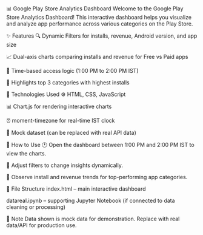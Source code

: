 📊 Google Play Store Analytics Dashboard
Welcome to the Google Play Store Analytics Dashboard! This interactive dashboard helps you visualize and analyze app performance across various categories on the Play Store.

✨ Features
🔍 Dynamic Filters for installs, revenue, Android version, and app size

📈 Dual-axis charts comparing installs and revenue for Free vs Paid apps

📅 Time-based access logic (1:00 PM to 2:00 PM IST)

🎯 Highlights top 3 categories with highest installs

🧠 Technologies Used
⚙️ HTML, CSS, JavaScript

📊 Chart.js for rendering interactive charts

⏰ moment-timezone for real-time IST clock

🧪 Mock dataset (can be replaced with real API data)

🚀 How to Use
🕐 Open the dashboard between 1:00 PM and 2:00 PM IST to view the charts.

📂 Adjust filters to change insights dynamically.

🧮 Observe install and revenue trends for top-performing app categories.

📁 File Structure
index.html – main interactive dashboard

datareal.ipynb – supporting Jupyter Notebook (if connected to data cleaning or processing)

📌 Note
Data shown is mock data for demonstration. Replace with real data/API for production use.
